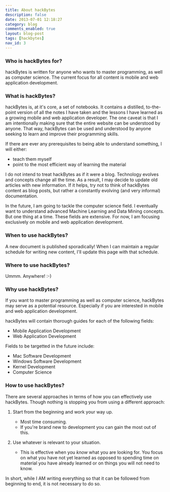```yaml
---
title: About hackBytes
description: false
date: 2013-07-01 12:18:27
category: blog
comments_enabled: true
layout: blog-post
tags: [hackbytes]
nav_id: 3
---
```


### Who is hackBytes for?

hackBytes is written for anyone who wants to master programming, as well
as computer science. The current focus for all content is mobile and web
application development.

### What is hackBytes?

hackBytes is, at it's core, a set of notebooks. It contains a distilled,
to-the-point version of all the notes I have taken and the lessons I
have learned as a growing mobile and web application developer. The one
caveat is that I am intentionally making sure that the entire website
can be understood by anyone. That way, hackBytes can be used and
understood by anyone seeking to learn and improve their programming
skills.

If there are ever any prerequisites to being able to understand
something, I will either:

  * teach them myself
  * point to the most efficient way of learning the material

I do not intend to treat hackBytes as if it were a blog. Technology
evolves and concepts change all the time. As a result, I may decide to
update old articles with new information. If it helps, try not to think
of hackBytes content as blog posts, but rather a constantly evolving
(and very informal) documentation.

In the future, I am going to tackle the computer science field. I
eventually want to understand advanced Machine Learning and Data Mining
concepts. But one thing at a time. These fields are extensive. For now,
I am focusing exclusively on mobile and web application development.

### When to use hackBytes?

A new document is published sporadically! When I can maintain a regular
schedule for writing new content, I'll update this page with that schedule.

### Where to use hackBytes?

Ummm. Anywhere! :-)

### Why use hackBytes?

If you want to master programming as well as computer science,
hackBytes may serve as a potential resource. Especially if you are
interested in mobile and web application development.

hackBytes will contain thorough guides for each of the following fields:

  * Mobile Application Development
  * Web Application Development

Fields to be targetted in the future include:

  * Mac Software Development
  * Windows Software Development
  * Kernel Development
  * Computer Science

### How to use hackBytes?

There are several approaches in terms of how you can effectively use
hackBytes. Though nothing is stopping you from using a different
approach:

  1. Start from the beginning and work your way up.
     * Most time consuming.
     * If you're brand new to development you can gain
       the most out of this.

  2. Use whatever is relevant to your situation.
     * This is effective when you *know* what you are looking for. You
       focus on what you have not yet learned as opposed to spending
       time on material you have already learned or on things you will
       not need to know.

In short, while I AM writing everything so that it can be followed
from beginning to end, it is not necessary to do so.

